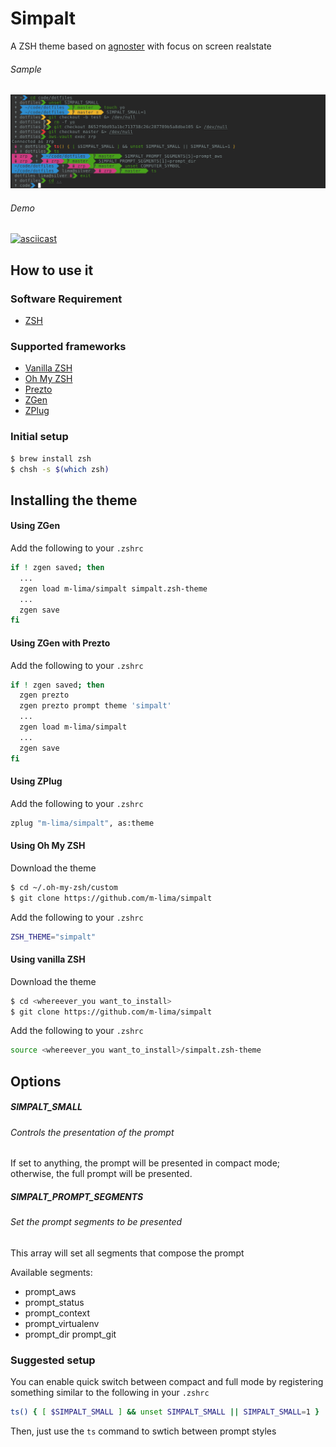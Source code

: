 Simpalt
=====================

A ZSH theme based on [agnoster](https://github.com/agnoster/agnoster-zsh-theme) with focus on screen realstate

###### Sample
![Samaple](img/sample.png)

###### Demo
[![asciicast](https://asciinema.org/a/gYRKD3Hdv9dvcZ6JiCyWlvhkM.svg)](https://asciinema.org/a/gYRKD3Hdv9dvcZ6JiCyWlvhkM)

How to use it
---------------------

### Software Requirement
* [ZSH](https://www.zsh.org/)

### Supported frameworks
* [Vanilla ZSH](https://www.zsh.org/)
* [Oh My ZSH](https://github.com/robbyrussell/oh-my-zsh)
* [Prezto](https://github.com/sorin-ionescu/prezto)
* [ZGen](https://github.com/sorin-ionescu/prezto)
* [ZPlug](https://github.com/sorin-ionescu/prezto)

### Initial setup
```bash
$ brew install zsh
$ chsh -s $(which zsh)
```

Installing the theme
---------------------

#### Using ZGen
Add the following to your `.zshrc`
```bash
if ! zgen saved; then
  ...
  zgen load m-lima/simpalt simpalt.zsh-theme
  ...
  zgen save
fi
```

#### Using ZGen with Prezto
Add the following to your `.zshrc`
```bash
if ! zgen saved; then
  zgen prezto
  zgen prezto prompt theme 'simpalt'
  ...
  zgen load m-lima/simpalt
  ...
  zgen save
fi
```

#### Using ZPlug
Add the following to your `.zshrc`
```bash
zplug "m-lima/simpalt", as:theme
```

#### Using Oh My ZSH
Download the theme
```bash
$ cd ~/.oh-my-zsh/custom
$ git clone https://github.com/m-lima/simpalt
```
Add the following to your `.zshrc`
```bash
ZSH_THEME="simpalt"
```

#### Using vanilla ZSH
Download the theme
```bash
$ cd <whereever_you want_to_install>
$ git clone https://github.com/m-lima/simpalt
```
Add the following to your `.zshrc`
```bash
source <whereever_you want_to_install>/simpalt.zsh-theme
```

Options
---------------------

##### SIMPALT_SMALL
###### Controls the presentation of the prompt
If set to anything, the prompt will be presented in compact mode; otherwise, the full prompt will be presented.

##### SIMPALT_PROMPT_SEGMENTS
###### Set the prompt segments to be presented
This array will set all segments that compose the prompt

Available segments:
* prompt_aws
* prompt_status
* prompt_context
* prompt_virtualenv
* prompt_dir prompt_git

### Suggested setup
You can enable quick switch between compact and full mode by registering something similar to the following in your `.zshrc`
```bash
ts() { [ $SIMPALT_SMALL ] && unset SIMPALT_SMALL || SIMPALT_SMALL=1 }
```
Then, just use the `ts` command to swtich between prompt styles


